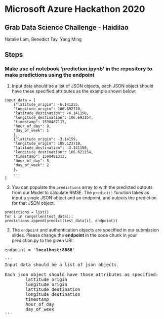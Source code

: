 # Microsoft Azure Hackathon 2020
## Grab Data Science Challenge - Haidilao
Natalie Lam, Benedict Tay, Yang Ming

## Steps

### Make use of notebook 'prediction.ipynb' in the repository to make predictions using the endpoint

  1. Input data should be a list of JSON objects, each JSON object should have these specified attributes as the example shown below:

```dotnetcli
input_data = [
    {"latitude_origin": -6.141255,
    "longitude_origin": 106.692710,
    "latitude_destination": -6.141150,
    "longitude_destination": 106.693154,
    "timestamp": 1590487113,
    "hour_of_day": 9,
    "day_of_week": 1
    },
    {"latitude_origin": -3.14159,
    "longitude_origin": 108.123710,
    "latitude_destination": -3.141150,
    "longitude_destination": 106.621154,
    "timestamp": 1590481313,
    "hour_of_day": 5,
    "day_of_week": 2
    },
    ...
]
```
  2. You can populate the `` predictions `` array to with the predicted outputs from our Model to calculate RMSE. The ```predict()``` function takes as input a single JSON object and an endpoint, and outputs the prediction for that JSON object.

```dotnetcli
predictions = list()
for i in range(len(test_data)):
predictions.append(predict(test_data[i], endpoint))
```
  3. The ``endpoint`` and authentication objects are specified in our submission slides. Please change the <b>endpoint</b> in the code chunk in your prediction.py to the given URI:

<pre>
endpoint = '<b>localhost:8888</b>'

'''
Input data should be a list of json objects.

Each json object should have those attributes as specified:
        lattitude_origin
        longitude_origin
        lattitude_destination
        longitude_destination
        timestamp
        hour_of_day
        day_of_week
'''
</pre>

